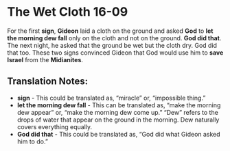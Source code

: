 The Wet Cloth 16-09
=====================


For the first **sign**, **Gideon** laid a cloth on the ground and asked
**God** to **let the morning dew fall** only on the cloth and not on the
ground.  **God did that**. The next night, he asked that the ground be
wet but the cloth dry. God did that too. These two signs convinced Gideon
that God would use him to **save** **Israel** from the **Midianites**.

Translation Notes:
------------------

-   **sign** - This could be translated as, “miracle” or,
“impossible
    thing.”
-   **let the morning dew fall** - This can be translated as, “make the
    morning dew appear” or, “make the morning dew come up.”
    “Dew” refers to the drops of water that appear on the ground in
    the morning. Dew naturally covers everything equally.
-   **God did that** - This could be translated as, “God did what Gideon
    asked him to do.”

